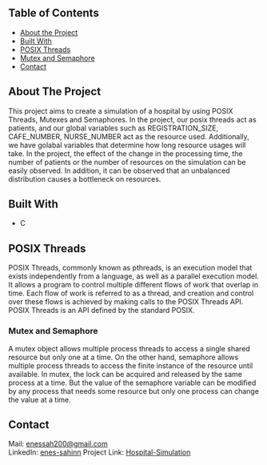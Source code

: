 ## Table of Contents

* [About the Project](#about-the-project)
* [Built With](#built-with)
* [POSIX Threads](#posix-threads)
* [Mutex and Semaphore](#mutex-and-semaphore)
* [Contact](#contact)

## About The Project

This project aims to create a simulation of a hospital by using POSIX Threads, Mutexes and Semaphores. In the project, our posix threads act as patients, and our global variables such as REGISTRATION_SIZE, CAFE_NUMBER, NURSE_NUMBER act as the resource used. Additionally, we have golabal variables that determine how long resource usages will take. In the project, the effect of the change in the processing time, the number of patients or the number of resources on the simulation can be easily observed. In addition, it can be observed that an unbalanced distribution causes a bottleneck on resources.

## Built With

* C

## POSIX Threads

POSIX Threads, commonly known as pthreads, is an execution model that exists independently from a language, as well as a parallel execution model. It allows a program to control multiple different flows of work that overlap in time. Each flow of work is referred to as a thread, and creation and control over these flows is achieved by making calls to the POSIX Threads API. POSIX Threads is an API defined by the standard POSIX.

### Mutex and Semaphore

A mutex object allows multiple process threads to access a single shared resource but only one at a time. On the other hand, semaphore allows multiple process threads to access the finite instance of the resource until available.
In mutex, the lock can be acquired and released by the same process at a time. But the value of the semaphore variable can be modified by any process that needs some resource but only one process can change the value at a time.

## Contact
 
Mail: enessah200@gmail.com  
LinkedIn: [enes-sahinn](https://www.linkedin.com/in/enes-sahinn/)
Project Link: [Hospital-Simulation](https://github.com/enes-sahinn/Hospital-Simulation)


